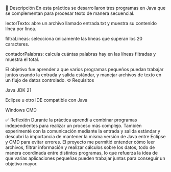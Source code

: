 📌 Descripción
En esta práctica se desarrollaron tres programas en Java que se complementan para procesar texto de manera secuencial.

lectorTexto: abre un archivo llamado entrada.txt y muestra su contenido línea por línea.

filtraLineas: selecciona únicamente las líneas que superan los 20 caracteres.

contadorPalabras: calcula cuántas palabras hay en las líneas filtradas y muestra el total.

El objetivo fue aprender a que varios programas pequeños puedan trabajar juntos usando la entrada y salida estándar, y manejar archivos de texto en un flujo de datos controlado.
⚙️ Requisitos

Java JDK 21

Eclipse u otro IDE compatible con Java

Windows CMD

✅ Reflexión
Durante la práctica aprendí a combinar programas independientes para realizar un proceso más complejo. También experimenté con la comunicación mediante la entrada y salida estándar y descubrí la importancia de mantener la misma versión de Java entre Eclipse y CMD para evitar errores.
El proyecto me permitió entender cómo leer archivos, filtrar información y realizar cálculos sobre los datos, todo de manera coordinada entre distintos programas, lo que refuerza la idea de que varias aplicaciones pequeñas pueden trabajar juntas para conseguir un objetivo mayor.
